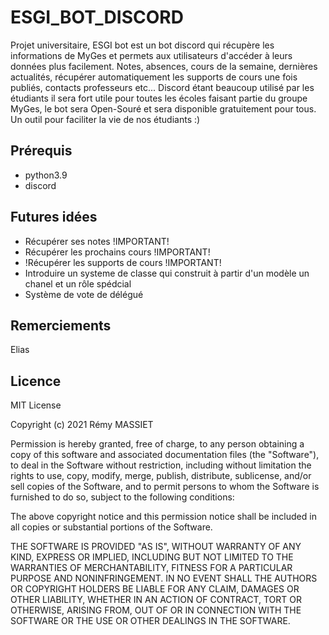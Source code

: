 # ESGI_BOT_DISCORD
Projet universitaire, ESGI bot est un bot discord qui récupère les informations de MyGes et permets aux utilisateurs d'accéder à leurs données plus facilement. Notes, absences, cours de la semaine, dernières actualités, récupérer automatiquement les supports de cours une fois publiés, contacts professeurs etc... Discord étant beaucoup utilisé par les étudiants il sera fort utile pour toutes les écoles faisant partie du groupe MyGes, le bot sera Open-Souré et sera disponible gratuitement pour tous. Un outil pour faciliter la vie de nos étudiants :)

## Prérequis
- python3.9
- discord

## Futures idées
- Récupérer ses notes !IMPORTANT!
- Récupérer les prochains cours !IMPORTANT!
- !Récupérer les supports de cours !IMPORTANT!
- Introduire un systeme de classe qui construit à partir d'un modèle un chanel et un rôle spédcial
- Système de vote de délégué

## Remerciements
Elias 
## Licence
MIT License

Copyright (c) 2021 Rémy MASSIET

Permission is hereby granted, free of charge, to any person obtaining a copy
of this software and associated documentation files (the "Software"), to deal
in the Software without restriction, including without limitation the rights
to use, copy, modify, merge, publish, distribute, sublicense, and/or sell
copies of the Software, and to permit persons to whom the Software is
furnished to do so, subject to the following conditions:

The above copyright notice and this permission notice shall be included in all
copies or substantial portions of the Software.

THE SOFTWARE IS PROVIDED "AS IS", WITHOUT WARRANTY OF ANY KIND, EXPRESS OR
IMPLIED, INCLUDING BUT NOT LIMITED TO THE WARRANTIES OF MERCHANTABILITY,
FITNESS FOR A PARTICULAR PURPOSE AND NONINFRINGEMENT. IN NO EVENT SHALL THE
AUTHORS OR COPYRIGHT HOLDERS BE LIABLE FOR ANY CLAIM, DAMAGES OR OTHER
LIABILITY, WHETHER IN AN ACTION OF CONTRACT, TORT OR OTHERWISE, ARISING FROM,
OUT OF OR IN CONNECTION WITH THE SOFTWARE OR THE USE OR OTHER DEALINGS IN THE
SOFTWARE. 